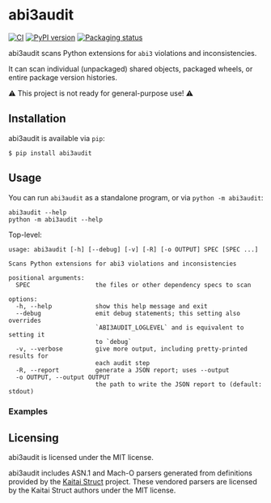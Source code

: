 abi3audit
========

<!--- @begin-badges@ --->
[![CI](https://github.com/trailofbits/abi3audit/actions/workflows/ci.yml/badge.svg)](https://github.com/trailofbits/abi3audit/actions/workflows/ci.yml)
[![PyPI version](https://badge.fury.io/py/abi3audit.svg)](https://pypi.org/project/abi3audit)
[![Packaging status](https://repology.org/badge/tiny-repos/python:abi3audit.svg)](https://repology.org/project/python:abi3audit/versions)
<!--- @end-badges@ --->

abi3audit scans Python extensions for `abi3` violations and inconsistencies.

It can scan individual (unpackaged) shared objects, packaged wheels, or entire
package version histories.

⚠️ This project is not ready for general-purpose use! ⚠️

## Installation

abi3audit is available via `pip`:

```console
$ pip install abi3audit
```

## Usage

You can run `abi3audit` as a standalone program, or via `python -m abi3audit`:

```console
abi3audit --help
python -m abi3audit --help
```

Top-level:

<!-- @begin-abi3audit-help@ -->
```
usage: abi3audit [-h] [--debug] [-v] [-R] [-o OUTPUT] SPEC [SPEC ...]

Scans Python extensions for abi3 violations and inconsistencies

positional arguments:
  SPEC                  the files or other dependency specs to scan

options:
  -h, --help            show this help message and exit
  --debug               emit debug statements; this setting also overrides
                        `ABI3AUDIT_LOGLEVEL` and is equivalent to setting it
                        to `debug`
  -v, --verbose         give more output, including pretty-printed results for
                        each audit step
  -R, --report          generate a JSON report; uses --output
  -o OUTPUT, --output OUTPUT
                        the path to write the JSON report to (default: stdout)
```
<!-- @end-abi3audit-help -->

### Examples

## Licensing

abi3audit is licensed under the MIT license.

abi3audit includes ASN.1 and Mach-O parsers generated from
definitions provided by the [Kaitai Struct](https://kaitai.io/) project.
These vendored parsers are licensed by the Kaitai Struct authors under the MIT
license.
